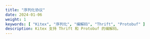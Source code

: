 ```yaml
---
title: "序列化协议"
date: 2024-01-06
weight: 1
keywords: [ "Kitex", "序列化", "编解码", "Thrift", "Protobuf" ]
description: Kitex 支持 Thrift 和 Protobuf 的编解码。
---
```

